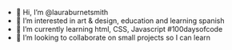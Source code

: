 - 👋 Hi, I’m @lauraburnetsmith
- 👀 I’m interested in art & design, education and learning spanish
- 🌱 I’m currently learning html, CSS, Javascript #100daysofcode
- 💞️ I’m looking to collaborate on small projects so I can learn

<!---
lauraburnetsmith/lauraburnetsmith is a ✨ special ✨ repository because its `README.md` (this file) appears on your GitHub profile.
You can click the Preview link to take a look at your changes.
--->
